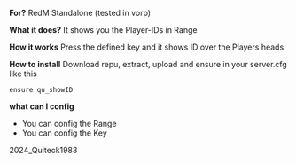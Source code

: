 **For?**
RedM Standalone (tested in vorp)

**What it does?**
It shows you the Player-IDs in Range

**How it works**
Press the defined key and it shows ID over the Players heads

**How to install**
Download repu, extract, upload and ensure in your server.cfg like this
```
ensure qu_showID
```

**what can I config**
- You can config the Range
- You can config the Key


2024_Quiteck1983


